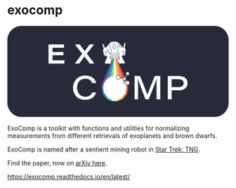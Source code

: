 # exocomp

![alt text](https://github.com/jlothringer/exocomp/blob/main/docs/_images/Exocomp_Banner_Dark_BG.png "ExoComp")

ExoComp is a toolkit with functions and utilities for normalizing measurements from different retrievals of exoplanets and brown dwarfs.

ExoComp is named after a sentient mining robot in [Star Trek: TNG](https://memory-alpha.fandom.com/wiki/Exocomp).

Find the paper, now on [arXiv here](https://arxiv.org/abs/2510.26785).

https://exocomp.readthedocs.io/en/latest/
